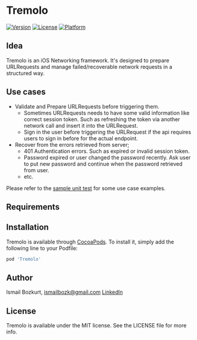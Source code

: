# Tremolo

[![Version](https://img.shields.io/cocoapods/v/Tremolo.svg?style=flat)](https://cocoapods.org/pods/Tremolo)
[![License](https://img.shields.io/cocoapods/l/Tremolo.svg?style=flat)](https://cocoapods.org/pods/Tremolo)
[![Platform](https://img.shields.io/cocoapods/p/Tremolo.svg?style=flat)](https://cocoapods.org/pods/Tremolo)


## Idea

Tremolo is an iOS Networking framework. It's designed to prepare URLRequests and manage failed/recoverable network requests in a structured way.

## Use cases

- Validate and Prepare URLRequests before triggering them.
    - Sometimes URLRequests needs to have some valid information like correct session token. Such as refreshing the token via another network call and insert it into the URLRequest.
    - Sign in the user before triggering the URLRequest if the api requires users to sign in before for the actual endpoint.
- Recover from the errors retrieved from server; 
    - 401 Authentication errors. Such as expired or invalid session token.
    - Password expired or user changed the password recently. Ask user to put new password and continue when the password retrieved from user.
    - etc.

Please refer to the [sample unit test](https://github.com/ismailbozk/Tremolo/blob/master/Example/Tests/NetworkOperationQueueTests.swift) for some use case examples.

## Requirements

## Installation

Tremolo is available through [CocoaPods](https://cocoapods.org). To install
it, simply add the following line to your Podfile:

```ruby
pod 'Tremolo'
```

## Author

Ismail Bozkurt, 
ismailbozk@gmail.com 
[LinkedIn](https://www.linkedin.com/in/ismailbozk/)

## License

Tremolo is available under the MIT license. See the LICENSE file for more info.

